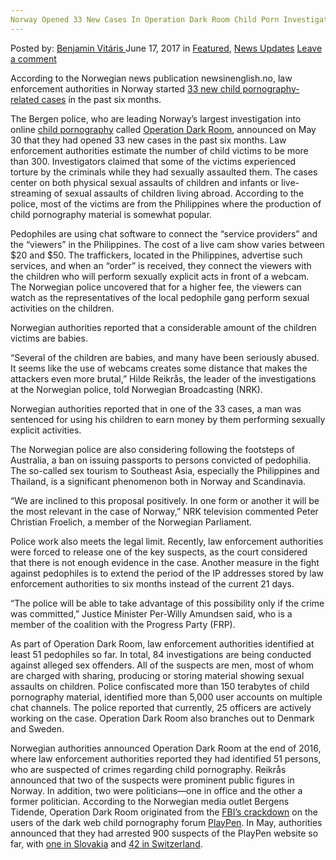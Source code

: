 ```yaml
---
Norway Opened 33 New Cases In Operation Dark Room Child Porn Investigation
---
```

<article class="post-listing post-20692 post type-post status-publish format-standard has-post-thumbnail hentry category-deepdot-news category-news-updates tag-1099 tag-cases tag-child tag-dark tag-investigation tag-norway tag-opened tag-operation tag-porn tag-room">
    <div class="post-inner">
    <p class="post-meta">
    <span>Posted by: <a href="https://www.deepdotweb.com/author/benjaminvi/" title="">Benjamin Vitáris </a></span>
    <span>June 17, 2017</span>
    <span>in <a href="https://www.deepdotweb.com/category/deepdot-news/" rel="category tag">Featured</a>, <a href="https://www.deepdotweb.com/category/news-updates/" rel="category tag">News Updates</a></span>
    <span><a href="https://www.deepdotweb.com/2017/06/17/norway-opened-33-new-cases-operation-dark-room-child-porn-investigation/#respond">Leave a comment</a></span>
    </p>
    <div class="clear"></div>
    <div class="entry">
    <p>According to the Norwegian news publication newsinenglish.no, law enforcement authorities in Norway started <a href="http://www.newsinenglish.no/2017/05/30/dark-room-pedophile-probe-expands/">33 new child pornography-related cases</a> in the past six months.</p>
    <p>The Bergen police, who are leading Norway’s largest investigation into online <a href="https://www.deepdotweb.com/2017/05/24/dark-web-child-porn-users-caught-using-clearnet-file-sharing-service/">child pornography</a> called <a href="https://www.deepdotweb.com/2016/12/23/us-mainstream-media-outlets-removing-operation-darkroom-story/">Operation Dark Room</a>, announced on May 30 that they had opened 33 new cases in the past six months. Law enforcement authorities estimate the number of child victims to be more than 300. Investigators claimed that some of the victims experienced torture by the criminals while they had sexually assaulted them. The cases center on both physical sexual assaults of children and infants or live-streaming of sexual assaults of children living abroad. According to the police, most of the victims are from the Philippines where the production of child pornography material is somewhat popular.</p>
    <p>Pedophiles are using chat software to connect the “service providers” and the “viewers” in the Philippines. The cost of a live cam show varies between $20 and $50. The traffickers, located in the Philippines, advertise such services, and when an “order” is received, they connect the viewers with the children who will perform sexually explicit acts in front of a webcam. The Norwegian police uncovered that for a higher fee, the viewers can watch as the representatives of the local pedophile gang perform sexual activities on the children.</p>
    <p>Norwegian authorities reported that a considerable amount of the children victims are babies.</p>
    <p>“Several of the children are babies, and many have been seriously abused. It seems like the use of webcams creates some distance that makes the attackers even more brutal,” Hilde Reikrås, the leader of the investigations at the Norwegian police, told Norwegian Broadcasting (NRK).</p>
    <p>Norwegian authorities reported that in one of the 33 cases, a man was sentenced for using his children to earn money by them performing sexually explicit activities.</p>
    <p>The Norwegian police are also considering following the footsteps of Australia, a ban on issuing passports to persons convicted of pedophilia. The so-called sex tourism to Southeast Asia, especially the Philippines and Thailand, is a significant phenomenon both in Norway and Scandinavia.</p>
    <p>“We are inclined to this proposal positively. In one form or another it will be the most relevant in the case of Norway,” NRK television commented Peter Christian Froelich, a member of the Norwegian Parliament.</p>
    <p>Police work also meets the legal limit. Recently, law enforcement authorities were forced to release one of the key suspects, as the court considered that there is not enough evidence in the case. Another measure in the fight against pedophiles is to extend the period of the IP addresses stored by law enforcement authorities to six months instead of the current 21 days.</p>
    <p>“The police will be able to take advantage of this possibility only if the crime was committed,” Justice Minister Per-Willy Amundsen said, who is a member of the coalition with the Progress Party (FRP).</p>
    <p>As part of Operation Dark Room, law enforcement authorities identified at least 51 pedophiles so far. In total, 84 investigations are being conducted against alleged sex offenders. All of the suspects are men, most of whom are charged with sharing, producing or storing material showing sexual assaults on children. Police confiscated more than 150 terabytes of child pornography material, identified more than 5,000 user accounts on multiple chat channels. The police reported that currently, 25 officers are actively working on the case. Operation Dark Room also branches out to Denmark and Sweden.</p>
    <p>Norwegian authorities announced Operation Dark Room at the end of 2016, where law enforcement authorities reported they had identified 51 persons, who are suspected of crimes regarding child pornography. Reikrås announced that two of the suspects were prominent public figures in Norway. In addition, two were politicians—one in office and the other a former politician. According to the Norwegian media outlet Bergens Tidende, Operation Dark Room originated from the <a href="https://www.deepdotweb.com/2017/05/20/law-enforcement-arrested-900-playpen-users-worldwide/">FBI’s crackdown</a> on the users of the dark web child pornography forum <a href="https://www.deepdotweb.com/tag/playpen/">PlayPen</a>. In May, authorities announced that they had arrested 900 suspects of the PlayPen website so far, with <a href="https://www.deepdotweb.com/2017/05/29/slovakian-authorities-charged-past-member-playpen-child-porn-site/">one in Slovakia</a> and <a href="https://www.deepdotweb.com/2017/05/24/swiss-authorities-arrested-42-suspects-connected-playpen-child-porn-site/">42 in Switzerland</a>.</p>
    </div>
    <span style="display:none"><a href="https://www.deepdotweb.com/tag/33/" rel="tag">33</a> <a href="https://www.deepdotweb.com/tag/cases/" rel="tag">cases</a> <a href="https://www.deepdotweb.com/tag/child/" rel="tag">child</a> <a href="https://www.deepdotweb.com/tag/dark/" rel="tag">dark</a> <a href="https://www.deepdotweb.com/tag/investigation/" rel="tag">investigation</a> <a href="https://www.deepdotweb.com/tag/norway/" rel="tag">norway</a> <a href="https://www.deepdotweb.com/tag/opened/" rel="tag">opened</a> <a href="https://www.deepdotweb.com/tag/operation/" rel="tag">operation</a> <a href="https://www.deepdotweb.com/tag/porn/" rel="tag">porn</a> <a href="https://www.deepdotweb.com/tag/room/" rel="tag">room</a></span> <span style="display:none" class="updated">2017-06-17</span>
    <div style="display:none" class="vcard author" itemprop="author" itemscope itemtype="http://schema.org/Person"><strong class="fn" itemprop="name"><a href="https://www.deepdotweb.com/author/benjaminvi/" title="Posts by Benjamin Vitáris" rel="author">Benjamin Vitáris</a></strong></div>
    </div>
</article>

